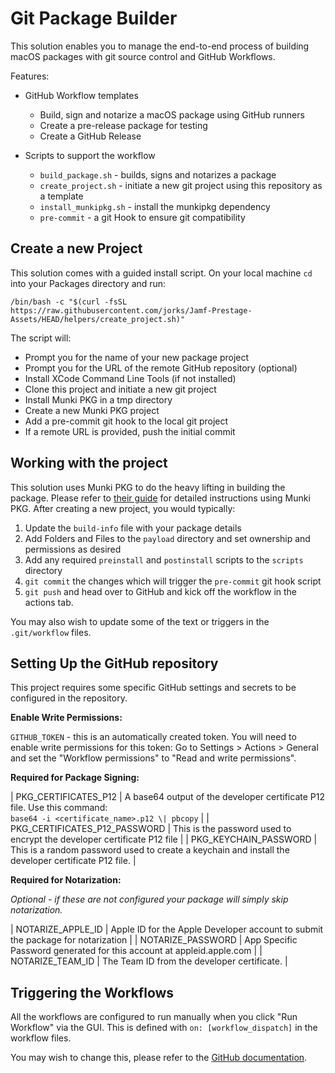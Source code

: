 # Git Package Builder

This solution enables you to manage the end-to-end process of building macOS packages with git source control and GitHub Workflows.

Features: 

- GitHub Workflow templates
	- Build, sign and notarize a macOS package using GitHub runners
	- Create a pre-release package for testing
	- Create a GitHub Release

- Scripts to support the workflow
	- `build_package.sh` - builds, signs and notarizes a package 
	- `create_project.sh` - initiate a new git project using this repository as a template
	- `install_munkipkg.sh` - install the munkipkg dependency
	- `pre-commit` - a git Hook to ensure git compatibility

## Create a new Project

This solution comes with a guided install script. On your local machine `cd` into your Packages directory and run:

```
/bin/bash -c "$(curl -fsSL https://raw.githubusercontent.com/jorks/Jamf-Prestage-Assets/HEAD/helpers/create_project.sh)"
```

The script will:

- Prompt you for the name of your new package project
- Prompt you for the URL of the remote GitHub repository (optional)
- Install XCode Command Line Tools (if not installed)
- Clone this project and initiate a new git project
- Install Munki PKG in a tmp directory
- Create a new Munki PKG project
- Add a pre-commit git hook to the local git project
- If a remote URL is provided, push the initial commit

## Working with the project

This solution uses Munki PKG to do the heavy lifting in building the package. Please refer to [their guide](https://www.munki.org/munki-pkg/) for detailed instructions using Munki PKG. After creating a new project, you would typically:

1. Update the `build-info` file with your package details
2. Add Folders and Files to the `payload` directory and set ownership and permissions as desired
3. Add any required `preinstall` and `postinstall` scripts to the `scripts` directory
4. `git commit` the changes which will trigger the `pre-commit` git hook script
5. `git push` and head over to GitHub and kick off the workflow in the actions tab.

You may also wish to update some of the text or triggers in the `.git/workflow` files.

## Setting Up the GitHub repository

This project requires some specific GitHub settings and secrets to be configured in the repository.

**Enable Write Permissions:**

`GITHUB_TOKEN` - this is an automatically created token. You will need to enable write permissions for this token:
Go to Settings > Actions > General and set the "Workflow permissions" to "Read and write permissions".

**Required for Package Signing:**

| PKG_CERTIFICATES_P12          | A base64 output of the developer certificate P12 file. Use this command:<br>`base64 -i <certificate_name>.p12 \| pbcopy` |
| PKG_CERTIFICATES_P12_PASSWORD | This is the password used to encrypt the developer certificate P12 file                                                  |
| PKG_KEYCHAIN_PASSWORD         | This is a random password used to create a keychain and install the developer certificate P12 file.                      |

**Required for Notarization:**

_Optional - if these are not configured your package will simply skip notarization._

| NOTARIZE_APPLE_ID | Apple ID for the Apple Developer account to submit the package for notarization |
| NOTARIZE_PASSWORD | App Specific Password generated for this account at appleid.apple.com           |
| NOTARIZE_TEAM_ID  | The Team ID from the developer certificate.                                     |

## Triggering the Workflows

All the workflows are configured to run manually when you click "Run Workflow" via the GUI.
This is defined with `on: [workflow_dispatch]` in the workflow files.

You may wish to change this, please refer to the [GitHub documentation](https://docs.github.com/en/actions/using-workflows/triggering-a-workflow).